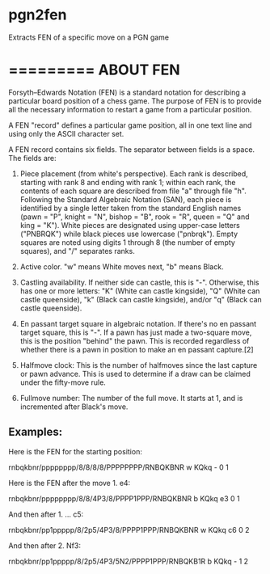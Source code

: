 # pgn2fen
Extracts FEN of a specific move on a PGN game


=========
ABOUT FEN
=========

Forsyth–Edwards Notation (FEN) is a standard notation for describing a particular board position of a chess game. The purpose of FEN is to provide all the necessary information to restart a game from a particular position.

A FEN "record" defines a particular game position, all in one text line and using only the ASCII character set.

A FEN record contains six fields. The separator between fields is a space. The fields are:

1. Piece placement (from white's perspective). Each rank is described, starting with rank 8 and ending with rank 1; within each rank, the contents of each square are described from file "a" through file "h". Following the Standard Algebraic Notation (SAN), each piece is identified by a single letter taken from the standard English names (pawn = "P", knight = "N", bishop = "B", rook = "R", queen = "Q" and king = "K"). White pieces are designated using upper-case letters ("PNBRQK") while black pieces use lowercase ("pnbrqk"). Empty squares are noted using digits 1 through 8 (the number of empty squares), and "/" separates ranks.

2. Active color. "w" means White moves next, "b" means Black.

3. Castling availability. If neither side can castle, this is "-". Otherwise, this has one or more letters: "K" (White can castle kingside), "Q" (White can castle queenside), "k" (Black can castle kingside), and/or "q" (Black can castle queenside).

4. En passant target square in algebraic notation. If there's no en passant target square, this is "-". If a pawn has just made a two-square move, this is the position "behind" the pawn. This is recorded regardless of whether there is a pawn in position to make an en passant capture.[2]

5. Halfmove clock: This is the number of halfmoves since the last capture or pawn advance. This is used to determine if a draw can be claimed under the fifty-move rule.

6. Fullmove number: The number of the full move. It starts at 1, and is incremented after Black's move.

Examples:
---------

Here is the FEN for the starting position:

rnbqkbnr/pppppppp/8/8/8/8/PPPPPPPP/RNBQKBNR w KQkq - 0 1

Here is the FEN after the move 1. e4:

rnbqkbnr/pppppppp/8/8/4P3/8/PPPP1PPP/RNBQKBNR b KQkq e3 0 1

And then after 1. ... c5:

rnbqkbnr/pp1ppppp/8/2p5/4P3/8/PPPP1PPP/RNBQKBNR w KQkq c6 0 2

And then after 2. Nf3:

rnbqkbnr/pp1ppppp/8/2p5/4P3/5N2/PPPP1PPP/RNBQKB1R b KQkq - 1 2
